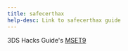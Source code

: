 ```yaml
---
title: safecerthax
help-desc: Link to safecerthax guide
---
```


3DS Hacks Guide's [MSET9](https://3ds.hacks.guide/installing-boot9strap-(safecerthax).html)
